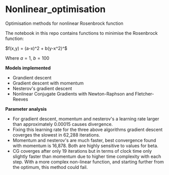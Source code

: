 # Nonlinear_optimisation
Optimisation methods for nonlinear Rosenbrock function

The notebook in this repo contains functions to minimise the Rosenbrock function:

$f(x,y) = (a-x)^2 + b(y-x^2)^$

Where $a = 1$, $b=100$

**Models implemented**

- Grandient descent 
- Gradient descent with momentum
- Nesterov's gradient descent 
- Nonlinear Conjugate Gradients with Newton-Raphson and Fletcher-Reeves

**Parameter analysis**

- For gradient descent, momentum and nesterov's a learning rate larger than approximately 0.00015 causes divergence. 
- Fixing this learning rate for the three above algorithms gradient descent coverges the slowest in 62,288 iterations.
- Momentum and nesterov's are much faster, best convergence found with momentum is 16,878. Both are highly sensitive to values for beta.
- CG coverges after only 19 iterations but in terms of clock time only slightly faster than momentum due to higher time complexity with each step. With a more complex non-linear function, and starting further from the optimum, this method could fail. 

